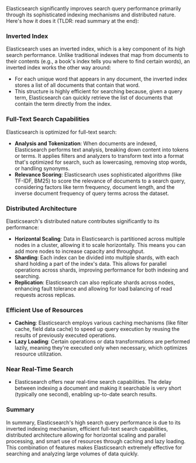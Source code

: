 Elasticsearch significantly improves search query performance primarily through its sophisticated indexing mechanisms and distributed nature. Here's how it does it (TLDR: read summary at the end):
### Inverted Index

Elasticsearch uses an inverted index, which is a key component of its high search performance. Unlike traditional indexes that map from documents to their contents (e.g., a book's index tells you where to find certain words), an inverted index works the other way around:

- For each unique word that appears in any document, the inverted index stores a list of all documents that contain that word. 
- This structure is highly efficient for searching because, given a query term, Elasticsearch can quickly retrieve the list of documents that contain the term directly from the index.

### Full-Text Search Capabilities

Elasticsearch is optimized for full-text search:

- **Analysis and Tokenization**: When documents are indexed, Elasticsearch performs text analysis, breaking down content into tokens or terms. It applies filters and analyzers to transform text into a format that's optimized for search, such as lowercasing, removing stop words, or handling synonyms.
- **Relevance Scoring**: Elasticsearch uses sophisticated algorithms (like TF-IDF, BM25) to score the relevance of documents to a search query, considering factors like term frequency, document length, and the inverse document frequency of query terms across the dataset.

### Distributed Architecture

Elasticsearch's distributed nature contributes significantly to its performance:

- **Horizontal Scaling**: Data in Elasticsearch is partitioned across multiple nodes in a cluster, allowing it to scale horizontally. This means you can add more nodes to increase capacity and throughput.
- **Sharding**: Each index can be divided into multiple shards, with each shard holding a part of the index's data. This allows for parallel operations across shards, improving performance for both indexing and searching.
- **Replication**: Elasticsearch can also replicate shards across nodes, enhancing fault tolerance and allowing for load balancing of read requests across replicas.

### Efficient Use of Resources

- **Caching**: Elasticsearch employs various caching mechanisms (like filter cache, field data cache) to speed up query execution by reusing the results of previously executed operations.
- **Lazy Loading**: Certain operations or data transformations are performed lazily, meaning they're executed only when necessary, which optimizes resource utilization.

### Near Real-Time Search

- Elasticsearch offers near real-time search capabilities. The delay between indexing a document and making it searchable is very short (typically one second), enabling up-to-date search results.

### Summary

In summary, Elasticsearch's high search query performance is due to its inverted indexing mechanism, efficient full-text search capabilities, distributed architecture allowing for horizontal scaling and parallel processing, and smart use of resources through caching and lazy loading. This combination of features makes Elasticsearch extremely effective for searching and analyzing large volumes of data quickly.
